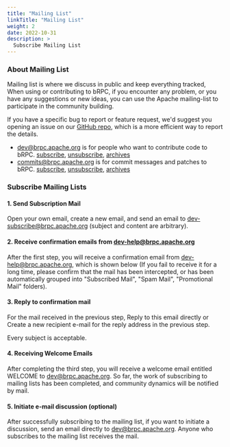 ```yaml
---
title: "Mailing List"
linkTitle: "Mailing List"
weight: 2
date: 2022-10-31
description: >
  Subscribe Mailing List
---
```


### About Mailing List

Mailing list is where we discuss in public and keep everything tracked, When using or contributing to bRPC, if you encounter any problem, or you have any suggestions or new ideas, you can use the Apache mailing-list to participate in the community building.

If you have a specific bug to report or feature request, we'd suggest you opening an issue on our [GitHub repo](https://github.com/apache/incubator-brpc/issues/new/choose), which is a more efficient way to report the details.

* [dev@brpc.apache.org](dev@brpc.apache.org) is for people who want to contribute code to bRPC. [subscribe](mailto:dev-subscribe@brpc.apache.org?subject=send%20this%20email%20to%20subscribe), [unsubscribe](mailto:dev-unsubscribe@brpc.apache.org?subject=send%20this%20email%20to%20unsubscribe), [archives](https://www.mail-archive.com/dev@brpc.apache.org/)
* [commits@brpc.apache.org](commits@brpc.apache.org) is for commit messages and patches to bRPC. [subscribe](mailto:commits-subscribe@brpc.apache.org?subject=send%20this%20email%20to%20subscribe), [unsubscribe](mailto:commits-unsubscribe@brpc.apache.org?subject=send%20this%20email%20to%20unsubscribe), [archives](https://www.mail-archive.com/commits@brpc.apache.org/)

### Subscribe Mailing Lists

#### 1. Send Subscription Mail
Open your own email, create a new email, and send an email to dev-subscribe@brpc.apache.org (subject and content are arbitrary).

#### 2. Receive confirmation emails from dev-help@brpc.apache.org

After the first step, you will receive a confirmation email from dev-help@brpc.apache.org, which is shown below (If you fail to receive it for a long time, please confirm that the mail has been intercepted, or has been automatically grouped into "Subscribed Mail", "Spam Mail", "Promotional Mail" folders).

#### 3. Reply to confirmation mail

For the mail received in the previous step, Reply to this email directly or Create a new recipient e-mail for the reply address in the previous step.

Every subject is acceptable.

#### 4. Receiving Welcome Emails

After completing the third step, you will receive a welcome email entitled WELCOME to dev@brpc.apache.org. So far, the work of subscribing to mailing lists has been completed, and community dynamics will be notified by mail.

#### 5. Initiate e-mail discussion (optional)

After successfully subscribing to the mailing list, if you want to initiate a discussion, send an email directly to dev@brpc.apache.org. Anyone who subscribes to the mailing list receives the mail.